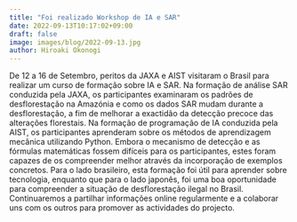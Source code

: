 ```yaml
---
title: "Foi realizado Workshop de IA e SAR"
date: 2022-09-13T10:17:02+09:00
draft: false
image: images/blog/2022-09-13.jpg
author: Hiroaki Okonogi
---
```


De 12 a 16 de Setembro, peritos da JAXA e AIST visitaram o Brasil para realizar um curso de formação sobre IA e SAR.<!--more-->
Na formação de análise SAR conduzida pela JAXA, os participantes examinaram os padrões de desflorestação na Amazónia e como os dados SAR mudam durante a desflorestação, a fim de melhorar a exactidão da detecção precoce das alterações florestais. Na formação de programação de IA conduzida pela AIST, os participantes aprenderam sobre os métodos de aprendizagem mecânica utilizando Python. Embora o mecanismo de detecção e as fórmulas matemáticas fossem difíceis para os participantes, estes foram capazes de os compreender melhor através da incorporação de exemplos concretos. Para o lado brasileiro, esta formação foi útil para aprender sobre tecnologia, enquanto que para o lado japonês, foi uma boa oportunidade para compreender a situação de desflorestação ilegal no Brasil. Continuaremos a partilhar informações online regularmente e a colaborar uns com os outros para promover as actividades do projecto.